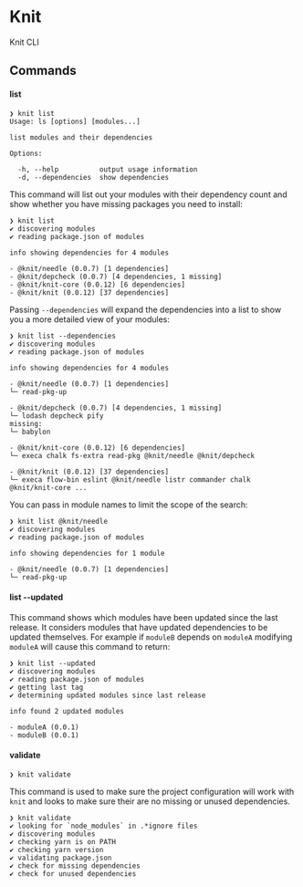 # Knit

Knit CLI

## Commands

#### list

```
❯ knit list
Usage: ls [options] [modules...]

list modules and their dependencies

Options:

  -h, --help          output usage information
  -d, --dependencies  show dependencies
```

This command will list out your modules with their dependency count and show whether you have missing packages you need to install:

```
❯ knit list
✔ discovering modules
✔ reading package.json of modules

info showing dependencies for 4 modules

- @knit/needle (0.0.7) [1 dependencies]
- @knit/depcheck (0.0.7) [4 dependencies, 1 missing]
- @knit/knit-core (0.0.12) [6 dependencies]
- @knit/knit (0.0.12) [37 dependencies]
```

Passing `--dependencies` will expand the dependencies into a list to show you a more detailed view of your modules:

```
❯ knit list --dependencies
✔ discovering modules
✔ reading package.json of modules

info showing dependencies for 4 modules

- @knit/needle (0.0.7) [1 dependencies]
└─ read-pkg-up

- @knit/depcheck (0.0.7) [4 dependencies, 1 missing]
└─ lodash depcheck pify
missing:
└─ babylon

- @knit/knit-core (0.0.12) [6 dependencies]
└─ execa chalk fs-extra read-pkg @knit/needle @knit/depcheck

- @knit/knit (0.0.12) [37 dependencies]
└─ execa flow-bin eslint @knit/needle listr commander chalk @knit/knit-core ...
```

You can pass in module names to limit the scope of the search:

```
❯ knit list @knit/needle
✔ discovering modules
✔ reading package.json of modules

info showing dependencies for 1 module

- @knit/needle (0.0.7) [1 dependencies]
└─ read-pkg-up
```

#### list --updated

This command shows which modules have been updated since the last release. It considers modules that have updated dependencies to be updated themselves. For example if `moduleB` depends on `moduleA` modifying `moduleA` will cause this command to return:

```
❯ knit list --updated
✔ discovering modules
✔ reading package.json of modules
✔ getting last tag
✔ determining updated modules since last release

info found 2 updated modules

- moduleA (0.0.1)
- moduleB (0.0.1)
```


#### validate

```
❯ knit validate
```

This command is used to make sure the project configuration will work with `knit` and looks to make sure their are no missing or unused dependencies.

```
❯ knit validate
✔ looking for `node_modules` in .*ignore files
✔ discovering modules
✔ checking yarn is on PATH
✔ checking yarn version
✔ validating package.json
✔ check for missing dependencies
✔ check for unused dependencies
```
